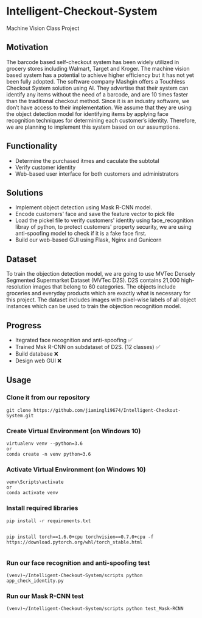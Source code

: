 # Intelligent-Checkout-System
Machine Vision Class Project

## Motivation
The barcode based self-checkout system has been widely utilized in grocery stores including Walmart, Target and Kroger. The machine vision based system has a potential to achieve higher efficiency but it has not yet been fully adopted. The software company Mashgin offers a Touchless Checkout System solution using AI. They advertise that their system can identify any items without the need of a barcode, and are 10 times faster than the traditional checkout method. Since it is an industry software, we don’t have access to their implementation. We assume that they are using the object detection model for identifying items by applying face recognition techniques for determining each customer’s identity. Therefore, we are planning to implement this system based on our assumptions.

## Functionality

* Determine the purchased itmes and caculate the subtotal 
* Verify customer identity
* Web-based user interface for both customers and administrators

## Solutions

* Implement object detection using Mask R-CNN model.
* Encode customers' face and save the feature vector to pick file
* Load the pickel file to verify customers' identity using face_recognition libray of python, to protect customers' property security, we are using anti-spoofing model to check if it is a fake face first.
* Build our web-based GUI using Flask, Nginx and Gunicorn

## Dataset

To train the objection detection model, we are going to use MVTec Densely Segmented Supermarket Dataset (MVTec D2S). D2S contains 21,000 high-resolution images that belong to 60 categories. The objects include groceries and everyday products which are exactly what is necessary for this project. The dataset includes images with pixel-wise labels of all object instances which can be used to train the objection recognition model. 

## Progress
* Itegrated face recognition and anti-spoofing :white_check_mark:
* Trained Msk R-CNN on subdataset of D2S. (12 classes) :white_check_mark:
* Build database :x:
* Design web GUI :x:

## Usage

### Clone it from our repository

```
git clone https://github.com/jiamingli9674/Intelligent-Checkout-System.git

```



### Create Virtual Environment (on Windows 10)

```
virtualenv venv --python=3.6
or
conda create -n venv python=3.6

```

### Activate Virtual Environment (on Windows 10)

```
venv\Scripts\activate  
or
conda activate venv

```

### Install required libraries

```
pip install -r requirements.txt 


pip install torch==1.6.0+cpu torchvision==0.7.0+cpu -f https://download.pytorch.org/whl/torch_stable.html


```



### Run our face recognition and anti-spoofing test

```
(venv)~/Intelligent-Checkout-System/scripts python app_check_identity.py

```

### Run our Mask R-CNN test

```
(venv)~/Intelligent-Checkout-System/scripts python test_Mask-RCNN

```
